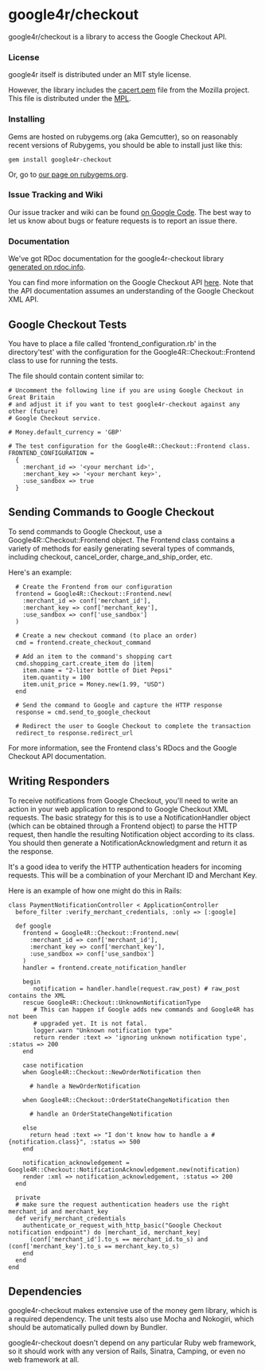# google4r/checkout

google4r/checkout is a library to access the Google Checkout API.

### License

google4r itself is distributed under an MIT style license.

However, the library includes the [cacert.pem](http://curl.haxx.se/ca/cacert.pem) file from the Mozilla project. This file is distributed under the [MPL](http://www.mozilla.org/MPL/).

### Installing

Gems are hosted on rubygems.org (aka Gemcutter), so on reasonably recent versions of Rubygems, you should be able to install just like this:

    gem install google4r-checkout

Or, go to [our page on rubygems.org](http://rubygems.org/gems/google4r-checkout).

### Issue Tracking and Wiki

Our issue tracker and wiki can be found [on Google Code](http://code.google.com/p/google-checkout-ruby-sample-code/).  The best way to let us know about bugs or feature requests is to report an issue there.

### Documentation

We've got RDoc documentation for the google4r-checkout library [generated on rdoc.info](http://rdoc.info/projects/nbudin/google4r-checkout).

You can find more information on the Google Checkout API [here](http://code.google.com/apis/checkout/developer/index.html). Note that the API documentation assumes an understanding of the Google Checkout XML API.

## Google Checkout Tests

You have to place a file called 'frontend_configuration.rb' in the directory'test' with the configuration for the Google4R::Checkout::Frontend class to use for running the tests.

The file should contain content similar to:

    # Uncomment the following line if you are using Google Checkout in Great Britain
    # and adjust it if you want to test google4r-checkout against any other (future)
    # Google Checkout service.
    
    # Money.default_currency = 'GBP'
    
    # The test configuration for the Google4R::Checkout::Frontend class.
    FRONTEND_CONFIGURATION = 
      { 
        :merchant_id => '<your merchant id>', 
        :merchant_key => '<your merchant key>',
        :use_sandbox => true
      }

## Sending Commands to Google Checkout

To send commands to Google Checkout, use a Google4R::Checkout::Frontend object.  The Frontend class contains a variety of methods for easily generating several types of commands, including checkout, cancel_order, charge_and_ship_order, etc.

Here's an example:

      # Create the Frontend from our configuration
      frontend = Google4R::Checkout::Frontend.new(
        :merchant_id => conf['merchant_id'],
        :merchant_key => conf['merchant_key'],
        :use_sandbox => conf['use_sandbox']
      )
      
      # Create a new checkout command (to place an order)
      cmd = frontend.create_checkout_command
      
      # Add an item to the command's shopping cart
      cmd.shopping_cart.create_item do |item|
        item.name = "2-liter bottle of Diet Pepsi"
        item.quantity = 100
        item.unit_price = Money.new(1.99, "USD")
      end
      
      # Send the command to Google and capture the HTTP response
      response = cmd.send_to_google_checkout
      
      # Redirect the user to Google Checkout to complete the transaction
      redirect_to response.redirect_url

For more information, see the Frontend class's RDocs and the Google Checkout API documentation.

## Writing Responders

To receive notifications from Google Checkout, you'll need to write an action in your web application to respond to Google Checkout XML requests.  The basic strategy for this is to use a NotificationHandler object (which can be obtained through a Frontend object) to parse the HTTP request, then handle the resulting Notification object according to its class.  You should then generate a NotificationAcknowledgment and return it as the response.

It's a good idea to verify the HTTP authentication headers for incoming requests.  This will be a combination of your Merchant ID and Merchant Key.

Here is an example of how one might do this in Rails:

    class PaymentNotificationController < ApplicationController
      before_filter :verify_merchant_credentials, :only => [:google]
  
      def google
        frontend = Google4R::Checkout::Frontend.new(
          :merchant_id => conf['merchant_id'],
          :merchant_key => conf['merchant_key'],
          :use_sandbox => conf['use_sandbox']
        )
        handler = frontend.create_notification_handler
        
        begin
           notification = handler.handle(request.raw_post) # raw_post contains the XML
        rescue Google4R::Checkout::UnknownNotificationType
           # This can happen if Google adds new commands and Google4R has not been
           # upgraded yet. It is not fatal.
           logger.warn "Unknown notification type"
           return render :text => 'ignoring unknown notification type', :status => 200
        end
        
        case notification
        when Google4R::Checkout::NewOrderNotification then
          
          # handle a NewOrderNotification
          
        when Google4R::Checkout::OrderStateChangeNotification then
          
          # handle an OrderStateChangeNotification
          
        else
          return head :text => "I don't know how to handle a #{notification.class}", :status => 500
        end
    
        notification_acknowledgement = Google4R::Checkout::NotificationAcknowledgement.new(notification)
        render :xml => notification_acknowledgement, :status => 200
      end
  
      private
      # make sure the request authentication headers use the right merchant_id and merchant_key
      def verify_merchant_credentials
        authenticate_or_request_with_http_basic("Google Checkout notification endpoint") do |merchant_id, merchant_key|
          (conf['merchant_id'].to_s == merchant_id.to_s) and (conf['merchant_key'].to_s == merchant_key.to_s)
        end
      end
    end

## Dependencies

google4r-checkout makes extensive use of the money gem library, which is a required dependency.  The unit tests also use Mocha and Nokogiri, which should be automatically pulled down by Bundler.

google4r-checkout doesn't depend on any particular Ruby web framework, so it should work with any version of Rails, Sinatra, Camping, or even no web framework at all.
